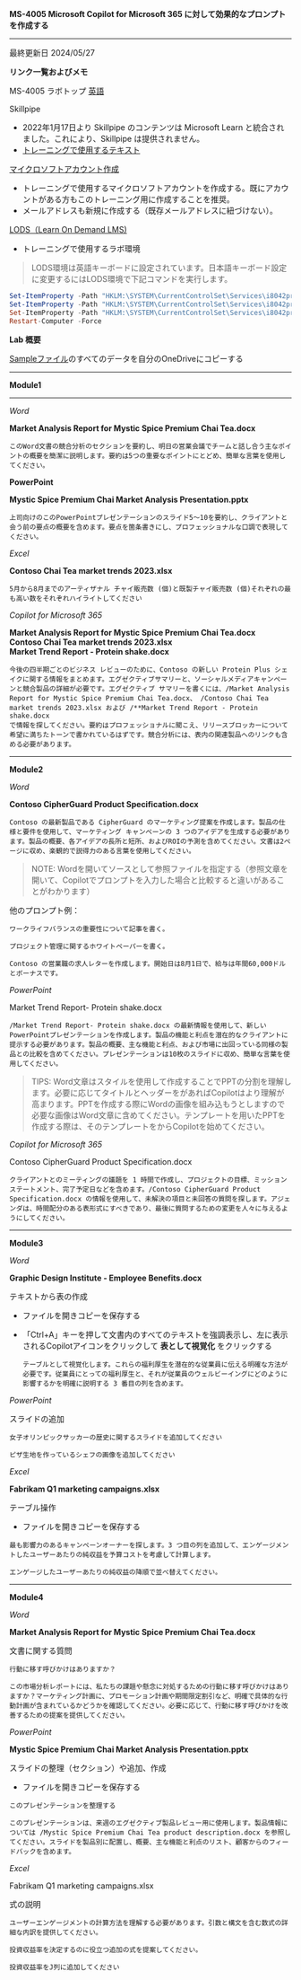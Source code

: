 **MS-4005 Microsoft Copilot for Microsoft 365 に対して効果的なプロンプトを作成する**
***

最終更新日 2024/05/27

**リンク一覧およびメモ**

MS-4005 ラボトップ [英語](https://github.com/MicrosoftLearning/MS-4005-Craft-effective-prompts-for-Microsoft-Copilot-for-Microsoft-365/tree/master/Instructions/Labs)

Skillpipe

- 2022年1月17日より Skillpipe のコンテンツは Microsoft Learn と統合されました。これにより、Skillpipe は提供されません。
- [トレーニングで使用するテキスト](https://learn.microsoft.com/ja-jp/training/courses/ms-4005)

[マイクロソフトアカウント作成](https://account.microsoft.com/account/Account)

- トレーニングで使用するマイクロソフトアカウントを作成する。既にアカウントがある方もこのトレーニング用に作成することを推奨。
- メールアドレスも新規に作成する（既存メールアドレスに紐づけない）。

[LODS（Learn On Demand LMS)](https://esi.learnondemand.net/User/Login?ReturnUrl=%2F)

- トレーニングで使用するラボ環境

 > LODS環境は英語キーボードに設定されています。日本語キーボード設定に変更するにはLODS環境で下記コマンドを実行します。

```powershell
Set-ItemProperty -Path "HKLM:\SYSTEM\CurrentControlSet\Services\i8042prt\Parameters" -Name "LayerDriver JPN" -Value "kbd106.dll"
Set-ItemProperty -Path "HKLM:\SYSTEM\CurrentControlSet\Services\i8042prt\Parameters" -Name "OverrideKeyboardType" -Value 7
Set-ItemProperty -Path "HKLM:\SYSTEM\CurrentControlSet\Services\i8042prt\Parameters" -Name "OverrideKeyboardSubtype" -Value 2
Restart-Computer -Force
```

**Lab 概要**

[Sampleファイル](https://github.com/naonao71/note/tree/main/MS-4005/SampleFile)のすべてのデータを自分のOneDriveにコピーする

***

**Module1**

****

*Word*

**Market Analysis Report for Mystic Spice Premium Chai Tea.docx** 

```prompt
このWord文書の競合分析のセクションを要約し、明日の営業会議でチームと話し合う主なポイントの概要を簡潔に説明します。要約は5つの重要なポイントにとどめ、簡単な言葉を使用してください。
```

**PowerPoint**

**Mystic Spice Premium Chai Market Analysis Presentation.pptx**

```prompt
上司向けのこのPowerPointプレゼンテーションのスライド5〜10を要約し、クライアントと会う前の要点の概要を含めます。要点を箇条書きにし、プロフェッショナルな口調で表現してください。
```

*Excel*

**Contoso Chai Tea market trends 2023.xlsx**

```prompt
5月から8月までのアーティザナル チャイ販売数 (個)と既製チャイ販売数 (個)それぞれの最も高い数をそれぞれハイライトしてください
```

*Copilot for Microsoft 365*

**Market Analysis Report for Mystic Spice Premium Chai Tea.docx**</BR>
**Contoso Chai Tea market trends 2023.xlsx**</BR>
**Market Trend Report - Protein shake.docx**</BR>

```prompt
今後の四半期ごとのビジネス レビューのために、Contoso の新しい Protein Plus シェイクに関する情報をまとめます。エグゼクティブサマリーと、ソーシャルメディアキャンペーンと競合製品の詳細が必要です。エグゼクティブ サマリーを書くには、/Market Analysis Report for Mystic Spice Premium Chai Tea.docx、 /Contoso Chai Tea market trends 2023.xlsx および /**Market Trend Report - Protein shake.docx
で情報を探してください。要約はプロフェッショナルに聞こえ、リリースブロッカーについて希望に満ちたトーンで書かれているはずです。競合分析には、表内の関連製品へのリンクも含める必要があります。
```

****

**Module2**

*Word*

**Contoso CipherGuard Product Specification.docx**

```prompt
Contoso の最新製品である CipherGuard のマーケティング提案を作成します。製品の仕様と要件を使用して、マーケティング キャンペーンの 3 つのアイデアを生成する必要があります。製品の概要、各アイデアの長所と短所、およびROIの予測を含めてください。文書は2ページに収め、楽観的で説得力のある言葉を使用してください。
```

 >NOTE: Wordを開いてソースとして参照ファイルを指定する（参照文章を開いて、Copilotでプロンプトを入力した場合と比較すると違いがあることがわかります）

 他のプロンプト例：

 ```prompt
ワークライフバランスの重要性について記事を書く。
```

 ```prompt
プロジェクト管理に関するホワイトペーパーを書く。
```

 ```prompt
Contoso の営業職の求人レターを作成します。開始日は8月1日で、給与は年間60,000ドルとボーナスです。
```

*PowerPoint*

Market Trend Report- Protein shake.docx

 ```prompt
/Market Trend Report- Protein shake.docx の最新情報を使用して、新しいPowerPointプレゼンテーションを作成します。製品の機能と利点を潜在的なクライアントに提示する必要があります。製品の概要、主な機能と利点、および市場に出回っている同様の製品との比較を含めてください。プレゼンテーションは10枚のスライドに収め、簡単な言葉を使用してください。
```

 >TIPS: Word文章はスタイルを使用して作成することでPPTの分割を理解します。必要に応じてタイトルとヘッダーをがあればCopilotはより理解が高まります。PPTを作成する際にWordの画像を組み込もうとしますので必要な画像はWord文章に含めてください。テンプレートを用いたPPTを作成する際は、そのテンプレートをからCopilotを始めてください。

 *Copilot for Microsoft 365*

 Contoso CipherGuard Product Specification.docx

```prompt
クライアントとのミーティングの議題を 1 時間で作成し、プロジェクトの目標、ミッション ステートメント、完了予定日などを含めます。/Contoso CipherGuard Product Specification.docx の情報を使用して、未解決の項目と未回答の質問を探します。アジェンダは、時間配分のある表形式にすべきであり、最後に質問するための変更を人々に与えるようにしてください。
```

****

**Module3**

*Word*

**Graphic Design Institute - Employee Benefits.docx**

テキストから表の作成
- ファイルを開きコピーを保存する
- 「Ctrl+A」キーを押して文書内のすべてのテキストを強調表示し、左に表示されるCopilotアイコンをクリックして **表として視覚化** をクリックする

  ```prompt
  テーブルとして視覚化します。これらの福利厚生を潜在的な従業員に伝える明確な方法が必要です。従業員にとっての福利厚生と、それが従業員のウェルビーイングにどのように影響するかを明確に説明する 3 番目の列を含めます。
  ```

*PowerPoint*

スライドの追加

```prompt
女子オリンピックサッカーの歴史に関するスライドを追加してください
```

```prompt
ピザ生地を作っているシェフの画像を追加してください
```

*Excel*

**Fabrikam Q1 marketing campaigns.xlsx**

テーブル操作
- ファイルを開きコピーを保存する

```prompt
最も影響力のあるキャンペーンオーナーを探します。3 つ目の列を追加して、エンゲージメントしたユーザーあたりの純収益を予算コストを考慮して計算します。
```

```prompt
エンゲージしたユーザーあたりの純収益の降順で並べ替えてください。
```

****

**Module4**

*Word*

**Market Analysis Report for Mystic Spice Premium Chai Tea.docx**

文書に関する質問

```prompt
行動に移す呼びかけはありますか？
```

```prompt
この市場分析レポートには、私たちの課題や懸念に対処するための行動に移す呼びかけはありますか？マーケティング計画に、プロモーション計画や期間限定割引など、明確で具体的な行動計画が含まれているかどうかを確認してください。必要に応じて、行動に移す呼びかけを改善するための提案を提供してください。
```

*PowerPoint*

**Mystic Spice Premium Chai Market Analysis Presentation.pptx**

スライドの整理（セクション）や追加、作成
- ファイルを開きコピーを保存する

```prompt
このプレゼンテーションを整理する
```

```prompt
このプレゼンテーションは、来週のエグゼクティブ製品レビュー用に使用します。製品情報については /Mystic Spice Premium Chai Tea product description.docx を参照してください。スライドを製品別に配置し、概要、主な機能と利点のリスト、顧客からのフィードバックを含めます。
```

*Excel*

Fabrikam Q1 marketing campaigns.xlsx

式の説明

```prompt
ユーザーエンゲージメントの計算方法を理解する必要があります。引数と構文を含む数式の詳細な内訳を提供してください。
```

```prompt
投資収益率を決定するのに役立つ追加の式を提案してください。
```

```prompt
投資収益率をJ列に追加してください
```

